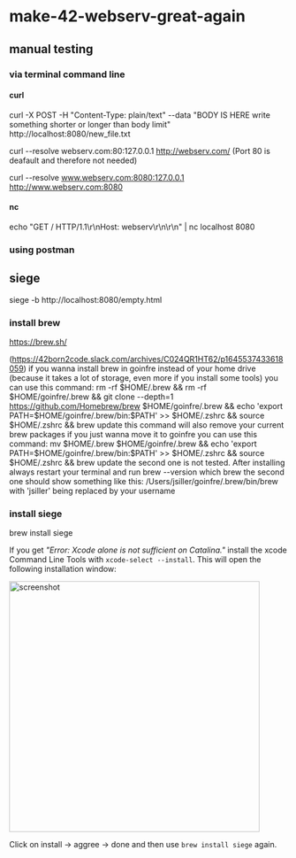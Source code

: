 # make-42-webserv-great-again

## manual testing

### via terminal command line

#### curl

curl -X POST -H "Content-Type: plain/text" --data "BODY IS HERE write something shorter or longer than body limit" http://localhost:8080/new_file.txt

curl --resolve webserv.com:80:127.0.0.1 http://webserv.com/
(Port 80 is deafault and therefore not needed)

curl --resolve www.webserv.com:8080:127.0.0.1 http://www.webserv.com:8080


#### nc

echo "GET / HTTP/1.1\r\nHost: webserv\r\n\r\n" | nc localhost 8080

### using postman

## siege

siege -b http://localhost:8080/empty.html

### install brew

https://brew.sh/

(https://42born2code.slack.com/archives/C024QR1HT62/p1645537433618059)
if you wanna install brew in goinfre instead of your home drive (because it takes a lot of storage, even more if you install some tools) you can use this command:
rm -rf $HOME/.brew && rm -rf $HOME/goinfre/.brew && git clone --depth=1 https://github.com/Homebrew/brew $HOME/goinfre/.brew && echo 'export PATH=$HOME/goinfre/.brew/bin:$PATH' >> $HOME/.zshrc && source $HOME/.zshrc && brew update
this command will also remove your current brew packages if you just wanna move it to goinfre you can use this command:
mv $HOME/.brew $HOME/goinfre/.brew && echo 'export PATH=$HOME/goinfre/.brew/bin:$PATH' >> $HOME/.zshrc && source $HOME/.zshrc && brew update
the second one is not tested.
After installing always restart your terminal and run
brew --version
which brew
the second one should show something like this:
/Users/jsiller/goinfre/.brew/bin/brew
with 'jsiller' being replaced by your username

### install siege

brew install siege

If you get _"Error: Xcode alone is not sufficient on Catalina."_ install the xcode Command Line Tools with ```xcode-select --install```. This will open the following installation window:

<img width="453" alt="screenshot" src="https://user-images.githubusercontent.com/80413516/195597554-70cfcfbd-858b-4394-8c5f-7a210feec5ff.png">

Click on install -> aggree -> done and then use ```brew install siege``` again.

